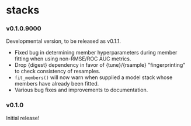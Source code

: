 # stacks

### v0.1.0.9000

Developmental version, to be released as v0.1.1.

* Fixed bug in determining member hyperparameters during member
  fitting when using non-RMSE/ROC AUC metrics.
* Drop {digest} dependency in favor of {tune}/{rsample} "fingerprinting"
  to check consistency of resamples.
* `fit_members()` will now warn when supplied a model stack whose
  members have already been fitted.
* Various bug fixes and improvements to documentation.

### v0.1.0

Initial release!
